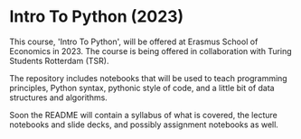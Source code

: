 # Intro To Python (2023)

This course, 'Intro To Python', will be offered at Erasmus School of Economics in 2023. The course is being offered in collaboration with Turing Students Rotterdam (TSR). 

The repository includes notebooks that will be used to teach programming principles, Python syntax, pythonic style of code, and a little bit of data structures and algorithms.

Soon the README will contain a syllabus of what is covered, the lecture notebooks and slide decks, and possibly assignment notebooks as well. 
